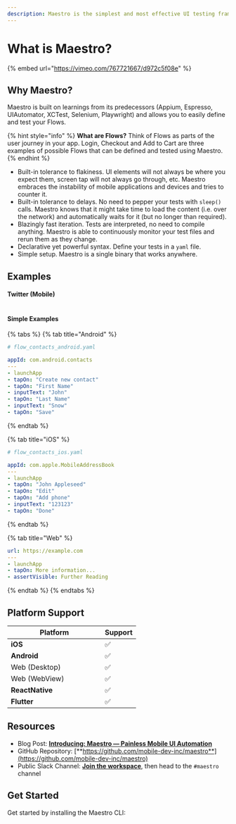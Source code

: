 ```yaml
---
description: Maestro is the simplest and most effective UI testing framework.
---
```


# What is Maestro?

{% embed url="https://vimeo.com/767721667/d972c5f08e" %}

## Why Maestro?

Maestro is built on learnings from its predecessors (Appium, Espresso, UIAutomator, XCTest, Selenium, Playwright) and allows you to easily define and test your Flows.

{% hint style="info" %}
**What are Flows?** Think of Flows as parts of the user journey in your app. Login, Checkout and Add to Cart are three examples of possible Flows that can be defined and tested using Maestro.
{% endhint %}

* Built-in tolerance to flakiness. UI elements will not always be where you expect them, screen tap will not always go through, etc. Maestro embraces the instability of mobile applications and devices and tries to counter it.
* Built-in tolerance to delays. No need to pepper your tests with `sleep()` calls. Maestro knows that it might take time to load the content (i.e. over the network) and automatically waits for it (but no longer than required).
* Blazingly fast iteration. Tests are interpreted, no need to compile anything. Maestro is able to continuously monitor your test files and rerun them as they change.
* Declarative yet powerful syntax. Define your tests in a `yaml` file.
* Simple setup. Maestro is a single binary that works anywhere.

## Examples

#### Twitter (Mobile)

<figure><img src=".gitbook/assets/twitter_continuous_v3_fast.gif" alt=""><figcaption></figcaption></figure>

#### Simple Examples

{% tabs %}
{% tab title="Android" %}
```yaml
# flow_contacts_android.yaml

appId: com.android.contacts
---
- launchApp
- tapOn: "Create new contact"
- tapOn: "First Name"
- inputText: "John"
- tapOn: "Last Name"
- inputText: "Snow"
- tapOn: "Save"
```
{% endtab %}

{% tab title="iOS" %}
```yaml
# flow_contacts_ios.yaml

appId: com.apple.MobileAddressBook
---
- launchApp
- tapOn: "John Appleseed"
- tapOn: "Edit"
- tapOn: "Add phone"
- inputText: "123123"
- tapOn: "Done"
```
{% endtab %}

{% tab title="Web" %}
```yaml
url: https://example.com
---
- launchApp
- tapOn: More information...
- assertVisible: Further Reading
```
{% endtab %}
{% endtabs %}

## Platform Support

<table><thead><tr><th width="198">Platform</th><th>Support</th></tr></thead><tbody><tr><td><strong>iOS</strong></td><td>✅</td></tr><tr><td><strong>Android</strong></td><td>✅</td></tr><tr><td>Web (Desktop)</td><td>✅</td></tr><tr><td>Web (WebView)</td><td>✅</td></tr><tr><td><strong>ReactNative</strong></td><td>✅</td></tr><tr><td><strong>Flutter</strong></td><td>✅</td></tr></tbody></table>

## Resources

* Blog Post: [**Introducing: Maestro — Painless Mobile UI Automation**](https://blog.mobile.dev/introducing-maestro-painless-mobile-ui-automation-bee4992d13c1)
* GitHub Repository: [**https://github.com/mobile-dev-inc/maestro**](https://github.com/mobile-dev-inc/maestro)
* Public Slack Channel: [**Join the workspace**](https://docsend.com/view/3r2sf8fvvcjxvbtk), then head to the `#maestro` channel

## Get Started

Get started by installing the Maestro CLI:
